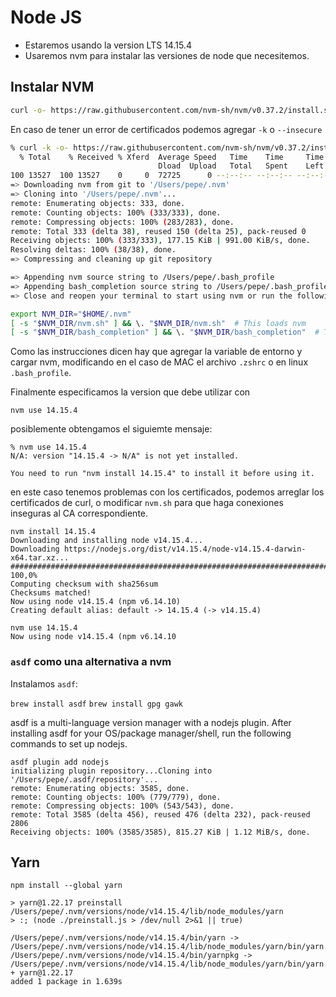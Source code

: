 # Node JS

- Estaremos usando la version LTS 14.15.4
- Usaremos nvm para instalar las versiones de node que necesitemos.

## Instalar NVM

```bash
curl -o- https://raw.githubusercontent.com/nvm-sh/nvm/v0.37.2/install.sh | bash
```

En caso de tener un error de certificados podemos agregar `-k` o `--insecure`

```bash
% curl -k -o- https://raw.githubusercontent.com/nvm-sh/nvm/v0.37.2/install.sh | bash
  % Total    % Received % Xferd  Average Speed   Time    Time     Time  Current
                                 Dload  Upload   Total   Spent    Left  Speed
100 13527  100 13527    0     0  72725      0 --:--:-- --:--:-- --:--:-- 72725
=> Downloading nvm from git to '/Users/pepe/.nvm'
=> Cloning into '/Users/pepe/.nvm'...
remote: Enumerating objects: 333, done.
remote: Counting objects: 100% (333/333), done.
remote: Compressing objects: 100% (283/283), done.
remote: Total 333 (delta 38), reused 150 (delta 25), pack-reused 0
Receiving objects: 100% (333/333), 177.15 KiB | 991.00 KiB/s, done.
Resolving deltas: 100% (38/38), done.
=> Compressing and cleaning up git repository

=> Appending nvm source string to /Users/pepe/.bash_profile
=> Appending bash_completion source string to /Users/pepe/.bash_profile
=> Close and reopen your terminal to start using nvm or run the following to use it now:

export NVM_DIR="$HOME/.nvm"
[ -s "$NVM_DIR/nvm.sh" ] && \. "$NVM_DIR/nvm.sh"  # This loads nvm
[ -s "$NVM_DIR/bash_completion" ] && \. "$NVM_DIR/bash_completion"  # This loads nvm bash_completion
```

Como las instrucciones dicen hay que agregar la variable de entorno y cargar nvm, modificando en el caso de MAC el archivo `.zshrc` o en linux `.bash_profile`.


Finalmente especificamos la version que debe utilizar con 

`nvm use 14.15.4`

posiblemente obtengamos el siguiemte mensaje:

```
% nvm use 14.15.4
N/A: version "14.15.4 -> N/A" is not yet installed.

You need to run "nvm install 14.15.4" to install it before using it.
```

en este caso tenemos problemas con los certificados, podemos arreglar los certificados de curl, o modificar `nvm.sh` para que haga conexiones inseguras al CA correspondiente.

```
nvm install 14.15.4
Downloading and installing node v14.15.4...
Downloading https://nodejs.org/dist/v14.15.4/node-v14.15.4-darwin-x64.tar.xz...
################################################################################################################################################## 100,0%
Computing checksum with sha256sum
Checksums matched!
Now using node v14.15.4 (npm v6.14.10)
Creating default alias: default -> 14.15.4 (-> v14.15.4)
```

```
nvm use 14.15.4
Now using node v14.15.4 (npm v6.14.10
```



### `asdf` como una alternativa a nvm

Instalamos `asdf`:

`brew install asdf`
`brew install gpg gawk`

asdf is a multi-language version manager with a nodejs plugin. After installing asdf for your OS/package manager/shell, run the following commands to set up nodejs.


```
asdf plugin add nodejs
initializing plugin repository...Cloning into '/Users/pepe/.asdf/repository'...
remote: Enumerating objects: 3585, done.
remote: Counting objects: 100% (779/779), done.
remote: Compressing objects: 100% (543/543), done.
remote: Total 3585 (delta 456), reused 476 (delta 232), pack-reused 2806
Receiving objects: 100% (3585/3585), 815.27 KiB | 1.12 MiB/s, done.
```


## Yarn

```
npm install --global yarn 

> yarn@1.22.17 preinstall /Users/pepe/.nvm/versions/node/v14.15.4/lib/node_modules/yarn
> :; (node ./preinstall.js > /dev/null 2>&1 || true)

/Users/pepe/.nvm/versions/node/v14.15.4/bin/yarn -> /Users/pepe/.nvm/versions/node/v14.15.4/lib/node_modules/yarn/bin/yarn.js
/Users/pepe/.nvm/versions/node/v14.15.4/bin/yarnpkg -> /Users/pepe/.nvm/versions/node/v14.15.4/lib/node_modules/yarn/bin/yarn.js
+ yarn@1.22.17
added 1 package in 1.639s
```









